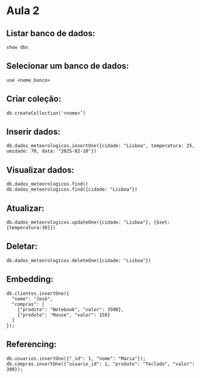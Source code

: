 # Aula 2

## Listar banco de dados:
```
show dbs
```

## Selecionar um banco de dados:
```
use <nome_banco>
```

## Criar coleção: 
```
db.createCollection('<nome>’)
```

## Inserir dados:
```
db.dados_meteorologicos.insertOne({cidade: "Lisboa", temperatura: 25, umidade: 70, data: "2025-02-10"})
```

## Visualizar dados:
```
db.dados_meteorologicos.find()
db.dados_meteorologicos.find({cidade: "Lisboa"})
```

## Atualizar:
```
db.dados_meteorologicos.updateOne({cidade: "Lisboa"}, {$set:{temperatura:30}})
```

## Deletar:
```
db.dados_meteorologicos.deleteOne({cidade: "Lisboa"})
```

## Embedding:
```
db.clientes.insertOne({
  "nome": "José",
  "compras": [
    {"produto": "Notebook", "valor": 3500},
    {"produto": "Mouse", "valor": 150}
  ]
});
```

## Referencing:
```
db.usuarios.insertOne({"_id": 1, "nome": "Maria"});
db.compras.insertOne({"usuario_id": 1, "produto": "Teclado", "valor": 300});
```
